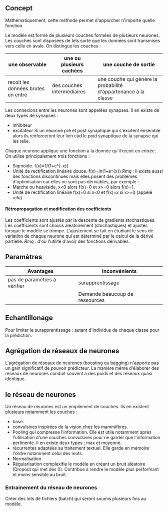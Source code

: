 ## Concept

Mathématiquement, cette méthode permet d'apporcher n'importe quelle fonction.

Le modèle est formé de plusieurs couches formées de plusieurs neurones. Les couches sont disposées de tels sorte que les données sont transmises vers celle en avale. On distingue les couches :

| une observable | une ou plusieurs cachées | une couche de sortie |
|---|---|---|
| recoit les données brutes en entré | des couches intermédiaires | une couche qui génére la probabilité d'appartenance à la classe |

Les connexions entre les neurones sont appelées synapses. Il en existe de deux types de synapses : 
* inhibiteur
* excitateur
Si un neurone pré et post synaptique qui s'excitent ensemble alors ils renforceront leur lien càd le poid synaptique de la synapse qui les relie.

Chaque neurone applique une fonction à la donnée qu'il recoit en entrée. On utilise principalement trois fonctions :
* Sigmoïde. f(x)=1/(1+e^{-x})
* Unité de rectification linéaire douce. f(x)=ln(1+e^{x})
_Rmq :_ Il existe aussi des fonctions discontinues mais elles posent des problèmes d'optimisation car elles ne sont pas dérivables, par exemple :
* Marche ou heaviside, x<0 alors f(x)=0 et x>=0 alors f(x)=1.
* Unité de rectification linéaire f(x)=0 si x<0 et f(x)=x si x>=0 (appelé relu).

#### Rétropropagation et modification des coefficients

Les coefficients sont ajustés par la descente de gradients stochastiques. Les coefficients sont choisis aléatoirement (stochastiques) et ajustés lorsque le modèle se trompe. L'ajustement se fait en étudiant le sens de variation de chaque neurone qui est déterminé par le calcul de la dérivé partielle. 
_Rmq :_ d'où l'utilité d'avoir des fonctions dérivables.

## Paramètres

| Avantages | Inconvénients |
|---|---|
| pas de paramètres à vérifier | surapprentissage |
| | Demande beaucoup de ressources|

## Echantillonage 

Pour limiter le surapprentissage : autant d'individus de chaque classe pour la prédiction.

## Agrégation de réseaux de neurones

L'agrégation de réseaux de neurones (boosting ou bagging) n'apporte pas un gain significatif de pouvoir prédicteur. La manière même d'élaborer des réseaux de neurones conduit souvent à des poids et des réseaux quasi identique.


## le réseau de neurones

Un réseau de neurones est un empilement de couches. Ils en existent plusieurs notamment les couches :
* base.
* convulsives inspirées de la vision chez les mammifères.
* Pooling qui compresse l'information. Elle est utile notamment après l'utilisation d'une couches convulsives pour ne garder que l'information pertinente. Il en existe deux types : max et moyenne.
* récurrentes adaptées au traitement textuel. Elle garde en mémoire l'ordre notamment celui des mots. 
* Normalisation
* Régularisation complexifie le modèle en créant un bruit aléatoire (Dropout qui met des 0). Contribue a rendre le modèle plus performant et moins sensible au bruit.


### Entrainement du réseau de neurones

Créer des lots de fichiers (batch) qui seront soumis plusieurs fois au modèle.	